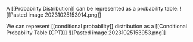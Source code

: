 A [[Probability Distribution]] can be represented as a probability table:
![[Pasted image 20231025153914.png]]

We can represent [[conditional probability]] distribution as a [[Conditional Probability Table (CPT)]]
![[Pasted image 20231025153953.png]]